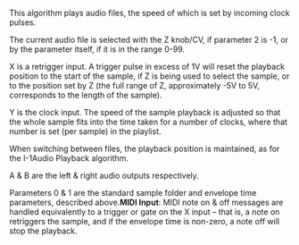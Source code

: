 This algorithm plays audio files, the speed of which is set by incoming clock pulses.

The current audio file is selected with the Z knob/CV, if parameter 2 is -1, or by the parameter itself, if it is in the
range 0-99.

X is a retrigger input. A trigger pulse in excess of 1V will reset the playback position to the start of the sample, if
Z is being used to select the sample, or to the position set by Z (the full range of Z, approximately -5V to 5V,
corresponds to the length of the sample).

Y is the clock input. The speed of the sample playback is adjusted so
that the whole sample fits into the time taken for a number of clocks,
where that number is set (per sample) in the playlist.

When switching between files, the playback position is maintained, as
for the I-1Audio Playback algorithm.

A & B are the left & right audio outputs respectively.

Parameters 0 & 1 are the standard sample folder and envelope time
parameters, described above.**MIDI Input**: MIDI note on & off
messages are handled equivalently to a trigger or gate on the X input
– that is, a note on retriggers the sample, and if the envelope time
is non-zero, a note off will stop the playback.

